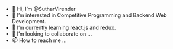 - 👋 Hi, I’m @SutharVirender
- 👀 I’m interested in Competitive Programming and Backend Web Development.
- 🌱 I’m currently learning react.js and redux.
- 💞️ I’m looking to collaborate on ...
- 📫 How to reach me ...

<!---
SutharVirender/SutharVirender is a ✨ special ✨ repository because its `README.md` (this file) appears on your GitHub profile.
You can click the Preview link to take a look at your changes.
--->
